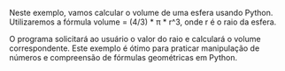 Neste exemplo, vamos calcular o volume de uma esfera usando Python. Utilizaremos a fórmula volume = (4/3) * π * r^3, onde r é o raio da esfera.

O programa solicitará ao usuário o valor do raio e calculará o volume correspondente. Este exemplo é ótimo para praticar manipulação de números e compreensão de fórmulas geométricas em Python.
